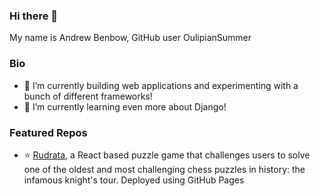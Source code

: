 ### Hi there 👋

My name is Andrew Benbow, GitHub user OulipianSummer

### Bio
- 🔭 I’m currently building web applications and experimenting with a bunch of different frameworks!
- 🌱 I’m currently learning even more about Django!



### Featured Repos
- :star: [Rudrata](https://oulipiansummer.github.io/rudrata/), a React based puzzle game that challenges users to solve one of the oldest and most challenging chess puzzles in history: the infamous knight's tour. Deployed using GitHub Pages
